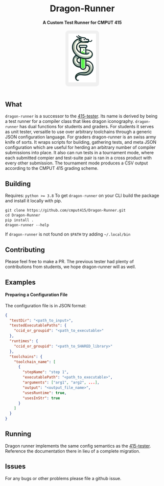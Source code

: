 <div align="center">

# Dragon-Runner
#### A Custom Test Runner for CMPUT 415
<div style="background-color: #f0f0f0; border-radius: 10px; padding: 10px; display: inline-block;"> 
  <img alt="Dragon-Runner Logo" src="/docs/runner-log.png" width="90">
</div>
</div>
<br>


## What

`dragon-runner` is a successor to the [415-tester](https://github.com/cmput415/Tester). Its name is derived by being a test runner for a compiler class that likes dragon iconography. `dragon-runner` has dual functions for students and graders. For students it serves as unit tester, versaitle to use over arbitrary toolchains through a generic JSON configuration language. For graders dragon-runner is an swiss army knife of sorts. It wraps scripts for building, gathering tests, and meta JSON configuration which are useful for herding an arbitrary number of compiler submissions into place. It also can run tests in a tournament mode, where each submitted compier and test-suite pair is ran in a cross product with every other submission. The tournament mode produces a CSV output according to the CMPUT 415 grading scheme. 

## Building 

Requires: `python >= 3.8`
To get `dragon-runner` on your CLI build the package and install it locally with pip.

```
git clone https://github.com/cmput415/Dragon-Runner.git
cd Dragon-Runner
pip install .
dragon-runner --help
```
If `dragon-runner` is not found on `$PATH` try adding `~/.local/bin`

## Contributing
Please feel free to make a PR. The previous tester had plenty of contributions
from students, we hope dragon-runner will as well.

## Examples

#### Preparing a Configuration File
The configuration file is in JSON format:
```json
{
  "testDir": "<path_to_input>",
  "testedExecutablePaths": {
    "ccid_or_groupid": "<path_to_executable>"
  },
  "runtimes": {
    "ccid_or_groupid": "<path_to_SHARED_library>"
  },
  "toolchains": {
    "toolchain_name": [
      {
        "stepName": "step 1",
        "executablePath": "<path_to_executable>",
        "arguments": ["arg1", "arg2", ...],
        "output": "<output_file_name>",
        "usesRuntime": true,
        "usesInStr": true
      }
    ]
  }
}
```
## Running

Dragon runner implements the same config semantics as the [415-tester](https://github.com/cmput415/Tester). Reference the documentation there in lieu of a complete migration.

## Issues

For any bugs or other problems please file a github issue.

